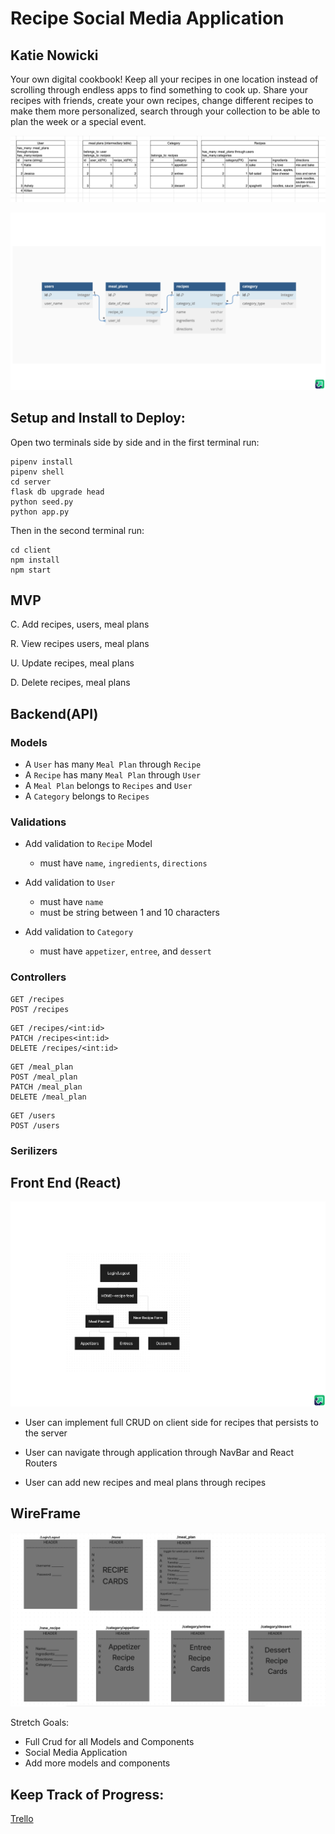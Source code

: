 # Recipe Social Media Application 
## Katie Nowicki


Your own digital cookbook! Keep all your recipes in one location instead of scrolling through endless apps to find something to cook up. Share your recipes with friends, create your own recipes, change different recipes to make them more personalized, search through your collection to be able to plan the week or a special event. 

![domain model](<capstone images - Imgur (4).png>)


![erd](<capstone images - Imgur (2).png>)


## Setup and Install to Deploy:


Open two terminals side by side and in the first terminal run:
```
pipenv install 
pipenv shell
cd server
flask db upgrade head 
python seed.py 
python app.py
```
Then in the second terminal run:
```
cd client 
npm install 
npm start 
```

## MVP 

C. Add recipes, users, meal plans 

R. View recipes users, meal plans

U. Update recipes, meal plans 

D. Delete recipes, meal plans

## Backend(API) 

### Models 
- A `User` has many `Meal Plan` through `Recipe`
- A `Recipe` has many `Meal Plan` through `User`
- A `Meal Plan` belongs to `Recipes` and `User`
- A `Category` belongs to `Recipes`

### Validations 
- Add validation to `Recipe` Model
    - must have `name`, `ingredients`, `directions`

- Add validation to `User`
    - must have `name` 
    - must be string between 1 and 10 characters

- Add validation to `Category` 
    - must have `appetizer`, `entree`, and `dessert` 

### Controllers 

```
GET /recipes
POST /recipes 
```
```
GET /recipes/<int:id>
PATCH /recipes<int:id>
DELETE /recipes/<int:id>
```
```
GET /meal_plan
POST /meal_plan 
PATCH /meal_plan 
DELETE /meal_plan 
``` 
```
GET /users
POST /users
```

### Serilizers 

## Front End (React)
![component tree](<capstone images - Imgur.png>)

- User can implement full CRUD on client side for recipes that persists to the server

- User can navigate through application through NavBar and React Routers 

- User can add new recipes and meal plans through recipes 

## WireFrame 

![Wireframe](<capstone images - Imgur (5).png>)













Stretch Goals:

- Full Crud for all Models and Components
- Social Media Application 
- Add more models and components


## Keep Track of Progress:
[Trello](https://trello.com/b/xDMt2Qhs/capstone2024)


